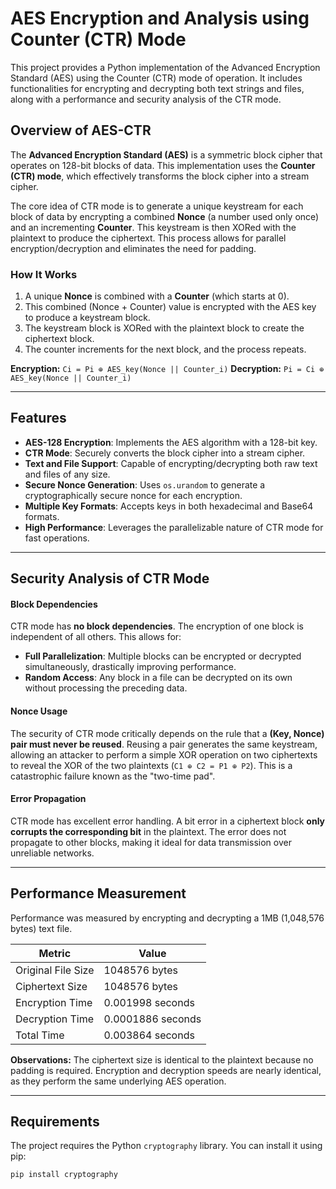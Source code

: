 # AES Encryption and Analysis using Counter (CTR) Mode

This project provides a Python implementation of the Advanced Encryption Standard (AES) using the Counter (CTR) mode of operation. It includes functionalities for encrypting and decrypting both text strings and files, along with a performance and security analysis of the CTR mode.

## Overview of AES-CTR

The **Advanced Encryption Standard (AES)** is a symmetric block cipher that operates on 128-bit blocks of data. This implementation uses the **Counter (CTR) mode**, which effectively transforms the block cipher into a stream cipher.

The core idea of CTR mode is to generate a unique keystream for each block of data by encrypting a combined **Nonce** (a number used only once) and an incrementing **Counter**. This keystream is then XORed with the plaintext to produce the ciphertext. This process allows for parallel encryption/decryption and eliminates the need for padding.



### How It Works

1.  A unique **Nonce** is combined with a **Counter** (which starts at 0).
2.  This combined (Nonce + Counter) value is encrypted with the AES key to produce a keystream block.
3.  The keystream block is XORed with the plaintext block to create the ciphertext block.
4.  The counter increments for the next block, and the process repeats.

**Encryption:** `Ci = Pi ⊕ AES_key(Nonce || Counter_i)`
**Decryption:** `Pi = Ci ⊕ AES_key(Nonce || Counter_i)`

---

## Features

-   **AES-128 Encryption**: Implements the AES algorithm with a 128-bit key.
-   **CTR Mode**: Securely converts the block cipher into a stream cipher.
-   **Text and File Support**: Capable of encrypting/decrypting both raw text and files of any size.
-   **Secure Nonce Generation**: Uses `os.urandom` to generate a cryptographically secure nonce for each encryption.
-   **Multiple Key Formats**: Accepts keys in both hexadecimal and Base64 formats.
-   **High Performance**: Leverages the parallelizable nature of CTR mode for fast operations.

---

## Security Analysis of CTR Mode

#### Block Dependencies

CTR mode has **no block dependencies**. The encryption of one block is independent of all others. This allows for:
-   **Full Parallelization**: Multiple blocks can be encrypted or decrypted simultaneously, drastically improving performance.
-   **Random Access**: Any block in a file can be decrypted on its own without processing the preceding data.

#### Nonce Usage

The security of CTR mode critically depends on the rule that a **(Key, Nonce) pair must never be reused**. Reusing a pair generates the same keystream, allowing an attacker to perform a simple XOR operation on two ciphertexts to reveal the XOR of the two plaintexts (`C1 ⊕ C2 = P1 ⊕ P2`). This is a catastrophic failure known as the "two-time pad".

#### Error Propagation

CTR mode has excellent error handling. A bit error in a ciphertext block **only corrupts the corresponding bit** in the plaintext. The error does not propagate to other blocks, making it ideal for data transmission over unreliable networks.

---

## Performance Measurement

Performance was measured by encrypting and decrypting a 1MB (1,048,576 bytes) text file.

| Metric              | Value                 |
| ------------------- | --------------------- |
| Original File Size  | 1048576 bytes         |
| Ciphertext Size     | 1048576 bytes         |
| Encryption Time     | 0.001998 seconds      |
| Decryption Time     | 0.0001886 seconds     |
| Total Time          | 0.003864 seconds      |

**Observations:** The ciphertext size is identical to the plaintext because no padding is required. Encryption and decryption speeds are nearly identical, as they perform the same underlying AES operation.

---

## Requirements

The project requires the Python `cryptography` library. You can install it using pip:

```sh
pip install cryptography
